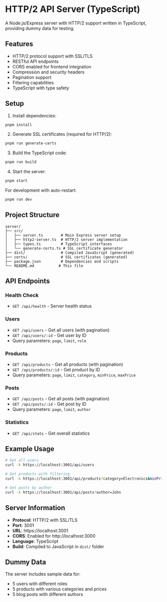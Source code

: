 # HTTP/2 API Server (TypeScript)

A Node.js/Express server with HTTP/2 support written in TypeScript, providing dummy data for testing.

## Features

- HTTP/2 protocol support with SSL/TLS
- RESTful API endpoints
- CORS enabled for frontend integration
- Compression and security headers
- Pagination support
- Filtering capabilities
- TypeScript with type safety

## Setup

1. Install dependencies:
```bash
pnpm install
```

2. Generate SSL certificates (required for HTTP/2):
```bash
pnpm run generate-certs
```

3. Build the TypeScript code:
```bash
pnpm run build
```

4. Start the server:
```bash
pnpm start
```

For development with auto-restart:
```bash
pnpm run dev
```

## Project Structure

```
server/
├── src/
│   ├── server.ts        # Main Express server setup
│   ├── http2-server.ts  # HTTP/2 server implementation
│   ├── types.ts         # TypeScript interfaces
│   └── generate-certs.ts # SSL certificate generator
├── dist/                # Compiled JavaScript (generated)
├── certs/               # SSL certificates (generated)
├── package.json         # Dependencies and scripts
└── README.md           # This file
```

## API Endpoints

### Health Check
- `GET /api/health` - Server health status

### Users
- `GET /api/users` - Get all users (with pagination)
- `GET /api/users/:id` - Get user by ID
- Query parameters: `page`, `limit`, `role`

### Products
- `GET /api/products` - Get all products (with pagination)
- `GET /api/products/:id` - Get product by ID
- Query parameters: `page`, `limit`, `category`, `minPrice`, `maxPrice`

### Posts
- `GET /api/posts` - Get all posts (with pagination)
- `GET /api/posts/:id` - Get post by ID
- Query parameters: `page`, `limit`, `author`

### Statistics
- `GET /api/stats` - Get overall statistics

## Example Usage

```bash
# Get all users
curl -k https://localhost:3001/api/users

# Get products with filtering
curl -k https://localhost:3001/api/products?category=Electronics&minPrice=500

# Get posts by author
curl -k https://localhost:3001/api/posts?author=John
```

## Server Information

- **Protocol**: HTTP/2 with SSL/TLS
- **Port**: 3001
- **URL**: https://localhost:3001
- **CORS**: Enabled for http://localhost:3000
- **Language**: TypeScript
- **Build**: Compiled to JavaScript in `dist/` folder

## Dummy Data

The server includes sample data for:
- 5 users with different roles
- 5 products with various categories and prices
- 5 blog posts with different authors 